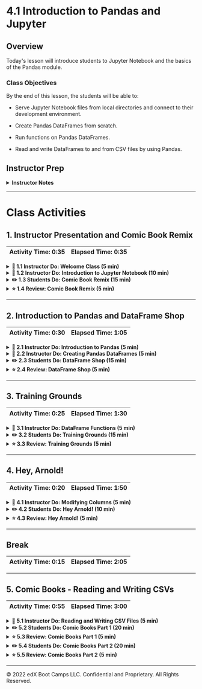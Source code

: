 # 4.1 Introduction to Pandas and Jupyter

## Overview

Today's lesson will introduce students to Jupyter Notebook and the basics of the Pandas module.

### Class Objectives

By the end of this lesson, the students will be able to:

* Serve Jupyter Notebook files from local directories and connect to their development environment.

* Create Pandas DataFrames from scratch.

* Run functions on Pandas DataFrames.

* Read and write DataFrames to and from CSV files by using Pandas.

## Instructor Prep

<details>
    <summary><strong>Instructor Notes</strong></summary>

* The objective of today's class is to introduce students to Pandas, so the tone of the lesson should be exploratory. Emphasize that it's normal for students to ask questions and make mistakes as they get started with this challenging module.

* Common issues with Jupyter notebook may become apparent right from the start, so a list of these problems and their solutions will be provided to students for the first activity. It is critical that the Jupyter notebook runs properly on every student’s machine; we will be using it regularly for the remainder of the course.

* Pandas is not an easy topic to learn; the syntax is complicated and can easily confuse beginners. Patience and perseverance will be key. Frequently reassure students that practice will make perfect and that Pandas' quirks will be easier to manage before too long.

* Please reference our [Student FAQ](../../../05-Instructor-Resources/README.md#unit-04-pandas) for answers to questions frequently asked by students of this program. If you have any recommendations for additional questions, feel free to log an issue with your desired additions.

* Have your TAs refer to the [Time Tracker](TimeTracker.xlsx) to stay on track.

* If you have issues with any of today's activities, you may report them [here](http://tiny.cc/BootCampFeedback).

</details>

- - -

# Class Activities

## 1. Instructor Presentation and Comic Book Remix

| Activity Time:       0:35 |  Elapsed Time:      0:35  |
|---------------------------|---------------------------|

<details>
    <summary><strong>📣 1.1 Instructor Do: Welcome Class (5 min)</strong></summary>

* Open the [slideshow](https://drive.google.com/open?id=1IG88FcK2Ip21H4E3MmxbqlxChnQCPTffs9DXjoXhkHg), and use the first few slides to welcome the class and cover the following points:

* Welcome the students to one of the most challenging weeks of the entire course. Challenges aside, the Pandas module is an extremely powerful tool that will be worth their effort.

* Note that Pandas will become easier with time and practice. Reassure the students that despite the challenges that they may face, learning Pandas will make their lives as analysts easier.

</details>

<details>
    <summary><strong>📣 1.2 Instructor Do: Introduction to Jupyter Notebook (10 min)</strong></summary>

* Continue through the slideshow while covering the following points:

* First, take some time to introduce Jupyter Notebook before we delve into Pandas:

  * Jupyter Notebook is an open-source application that allows users to create documents that contain live code, equations, visualizations, and explanatory text.

  * In other words, Jupyter Notebook combines the text editor, the console, and the markdown file into one application.

* First, have the students activate their `PythonData` development environment with `conda activate PythonData`.

* Point out before we use the `PythonData` environment in Juptyer Notebook we need add it with the following code:

  ```python
  python -m ipykernel install --user --name PythonData
  ```

  * Confirm that the `PythonData` kernel has been installed by running, `jupyter kernelspec list`.

* Next, have the students launch Jupyter Notebook by typing `jupyter notebook` into the terminal, as captured in the following image:

  ![Jupyter Notebook Terminal](Images/01-Jupyter_Terminal.png)

  * Running `jupyter notebook` will automatically open a webpage where users can navigate into any files or folders within the folder they ran the command from.

  * Users can create new Jupyter Notebook files from the webpage by clicking the **New** button and selecting their development environment from a list. The following image captures what a user will see when launching Jupyter Notebook, including the "New" button in the upper right corner.

  ![Jupyter Notebook Page](Images/01-Jupyter_Webpage.png)

  * Python files created through Jupyter Notebook are given the `ipynb` extension rather than `py`, and they cannot be easily read or altered within a typical text editor.

* Create a new Python file using Jupyter Notebook; make sure that you set the kernel as "PythonData".

  * Setting the kernel for Jupyter projects is important because these kernels let the program know which libraries will be available for use. Only those libraries loaded into the development environment selected can be used in a Jupyter Notebook project.

  * If the user's development environment does not show up within Jupyter Notebook, simply run `conda install -c anaconda nb_conda_kernels` within the terminal so that Anaconda environments can be used as kernels.

* Navigate into [01-JupyterIntro](Activities/01-Ins_JupyterIntro/Solved/JupyterIntro.ipynb), and point out how Jupyter Notebook organizes Python code into cells.

  * Explain how each cell contains Python code that we can run independently by placing the cursor inside the cell and pressing **Shift + Enter**.

  * Modify some of the code in a cell, and describe how Jupyter notebooks allow users to both experiment with the code directly _and_ save it for later.

  * Make sure to run the second-to-last cell one more time after running the final cell on its own. Note to students that values in Jupyter notebooks are stored based on what lines of code were run last.

</details>

<details>
    <summary><strong>✏️ 1.3 Students Do: Comic Book Remix (15 min)</strong></summary>

* Continue the slideshow to introduce this activity to the class.

* For this activity, the students will create a Jupyter notebook to perform the same functions as the Comic Book activity from the previous unit.

* Although the actual code for this activity may not take students very long to craft, expect there to be some time spent bug-fixing Jupyter Notebook. By the end of this activity, everyone in the class should be able to open Jupyter Notebook, create a new `ipynb` file, and connect to their `PythonData` kernel.

* **Note:**

  * If a student’s development environment does not appear as a potential kernel within Jupyter Notebook, suggest that they close out of Jupyter Notebook and run `conda install -c anaconda nb_conda_kernels` within the terminal. Then, reload Jupyter Notebook. All possible kernels should now appear.

* Open [02-ComicsRemix](Activities/02-Stu_ComicsRemix-Jupyter/Unsolved/ComicsRemix.ipynb) within the Jupyter Notebook, and discuss the end results of the application, as captured in the following image:

![Comics Remix Output](Images/02-ComicsRemix_Outputs.png)

* Send out the following files and instructions:

* **Files:**

  * [comicbooks.py](Activities/02-Stu_ComicsRemix-Jupyter/Unsolved/comicbooks.py)

  * [comic_books.csv](Activities/02-Stu_ComicsRemix-Jupyter/Unsolved/Resources/comic_books.csv)

* **Instructions:**

  * Using `comicbooks.py` as a starting point, convert the application so that it runs properly within a Jupyter Notebook.

  * Have the application print out the user's input, the path to `comic_books.csv`, and the publisher/date published for the book in different cells.

* **Bonus:**

  * Go through any of the activities from last week, and attempt to convert them to run within a Jupyter Notebook. As you go, try to split up the code into cells and print out the outputs.

</details>

<details>
    <summary><strong>⭐ 1.4 Review: Comic Book Remix (5 min)</strong></summary>

* You may choose to use the slideshow as you go through the code.

* Open and share the file [02-ComicsRemix](Activities/02-Stu_ComicsRemix-Jupyter/Solved/ComicsRemix.ipynb), then go through the code with the class, answering any questions that students may have.

* Cover the following key points as you review the activity:

  * We can run the code within a cell by placing the cursor inside of the cell and pressing **Shift + Enter**.

  * If the code within a cell is not run, then any changes made within will not be saved into memory.

  * The code contained in a Jupyter notebook is not linear. For example, if two cells modify the same variable, then the block of code that was run most recently will determine the value of the variable.

  * The following screenshot captures the code and results of the Jupyter Notebook file:

  ![Comics Remix Code](Images/02-ComicsRemix_Code.png)

* Data Source: Data modified from "Comic books CSV" Updated April 2021. Initially released in 2014 to accompany the British Library's exhibition Comics Unmasked. [https://www.bl.uk/collection-metadata/downloads](https://www.bl.uk/collection-metadata/downloads)

</details>

- - -

## 2. Introduction to Pandas and DataFrame Shop

| Activity Time:       0:30 |  Elapsed Time:      1:05  |
|---------------------------|---------------------------|

<details>
    <summary><strong>📣 2.1 Instructor Do: Introduction to Pandas (5 min)</strong></summary>

* Continue using the slideshow to cover the talking points for this section:

* Jupyter Notebook’s code testing and visualization capabilities really start to shine through when these principles are applied to large tables. However, as the students have likely realized, it can be very stressful to modify huge datasets using pure Python.

  * Thankfully, the Pandas library is extraordinarily powerful when it comes to visualizing, analyzing, and altering large datasets.

* Although Python is stuck using lists, tuples, and dictionaries, Pandas lets Python programmers work with **Series** and **DataFrames**.

  * These two data types, unique to Pandas, are essentially structured lists with many built-in convenience methods that allow for quick and easy data manipulation.

  * A Pandas Series is a one-dimensional labeled array capable of holding any data type. This means that, like an array, the data is linear, and like a dictionary, it has an index that acts as a key. This is shown in the following image:

  ![Pandas Series](Images/03-IntroToPandas_Series.png)

  * A Pandas DataFrame is a two-dimensional labeled data structure with columns of potentially different data types. We can think of a DataFrame as an Excel spreadsheet where each column is a Series, as in the following image:

  ![Pandas DataFrame](Images/03-IntroToPandas_DataFrame.png)

</details>

<details>
    <summary><strong>📣 2.2 Instructor Do: Creating Pandas DataFrames (5 min)</strong></summary>

* Continue using the slideshow as you begin to discuss the next activity.

* Open [03-IntroToPandas](Activities/03-Ins_IntroToPandas/Solved/creating_data_frames.ipynb) within Jupyter Notebook, send the file students, and demonstrate to the class what Pandas Series and DataFrames are and how to create them. Cover the following key points:

  * First, the Pandas library is imported using `import pandas as pd`. This method of import allows Pandas functions/methods to be called using the variable `pd`.

  * To create a Series, simply use the `pd.Series()` function and place a list within the parentheses. The index for the values in the Series will be the numeric index of the initial list, as captured in the following image:

  ![Pandas Series Creation](Images/03-IntroToPandas_SeriesCode.png)

  * There’s more than one way to create DataFrames from scratch. One way is to use the `pd.DataFrame()` function and provide it with a list of dictionaries. Each dictionary will represent a new row where the keys become column headers and the values are placed inside the table.

  * Another way to use the `pd.DataFrame()` function is to provide it with a dictionary of lists. The keys of the dictionary will be the column headers, and the listed values will be placed into their respective rows.

  * The following image captures these two ways to create DataFrames:

  ![Pandas DataFrame Creation](Images/03-IntroToPandas_DataFrameCode.png)

</details>

<details>
    <summary><strong>✏️ 2.3 Students Do: DataFrame Shop (15 min)</strong></summary>

* Continue the slideshow to introduce this activity to the class.

* Students will now try to create DataFrames from scratch using the two methods we just discussed. This activity will also give them the opportunity to better understand DataFrame structure.

* Open [04-Stu_DataFrameShop](Activities/04-Stu_DataFrameShop-Pandas/Unsolved/DataFrameShop.ipynb) within the Jupyter notebook, and explain the end results of the application, which are captured in the following image:

![DataFrame Shop Code](Images/04-DataFrameShop_Output.png)

 * Send out the following file and instructions:

* **File:**

  * [04-Stu_DataFrameShop](Activities/04-Stu_DataFrameShop-Pandas/Unsolved/DataFrameShop.ipynb)

* **Instructions:**

  * Create a DataFrame for a frame shop. The DataFrame should contain three columns, "Frame", "Price", and "Sales", and have five rows of data stored within it.

  * Using an alternative method, create a DataFrame for an art gallery. The DataFrame should contain three columns, "Painting", "Price", and "Popularity", and have four rows of data stored within it.

* **Bonus:**

  * Once both DataFrames have been created, consider the benefits and drawbacks of each method. Try to imagine situations where each method is preferable to the other.

</details>

<details>
    <summary><strong>⭐ 2.4 Review: DataFrame Shop (5 min)</strong></summary>

* Continue using the slideshow to facilitate a review of the activity.

* Open [04-Stu_DataFrameShop](Activities/04-Stu_DataFrameShop-Pandas/Solved/DataFrameShop.ipynb), send the file to the students, and go through the code with the class, answering any questions that students may have.

* Cover the following key points in your review of this activity:

  * It is important to save the created DataFrames to a variable; otherwise, they will only be printed to the screen, and they will not be available for use later.

  * Although the list-of-dictionaries method of DataFrame creation is viable, it takes longer to write the code because the keys have to be rewritten each time. However, it does allow the programmer to better understand each row in their DataFrame.

  * The dictionary-of-lists method is more time-effective because the keys only need to be written once. The DataFrame can be harder to read through, however, as if even one of the lists contains fewer values than the others, then an error will be returned.

  * The following image captures the creation of the frame shop DataFrame, using the list-of-dictionaries method, and the creation of the art gallery DataFrame, using the dictionary-of-lists method:

![DataFrame Shop Code](Images/04-DataFrameShop_Code.png)

</details>

- - -

## 3. Training Grounds

| Activity Time:       0:25 |  Elapsed Time:      1:30  |
|---------------------------|---------------------------|

<details>
    <summary><strong>📣 3.1 Instructor Do: DataFrame Functions (5 min)</strong></summary>

* Continue using the slideshow to cover the following talking points:

* Table visualization is not the only benefit of using Pandas DataFrames. Many of the functions/methods that come packaged with Pandas allow for quick and easy analysis of large datasets.

* Open [05-Ins_DataFunctions](Activities/05-Ins_DataFunctions/Solved/data_functions.ipynb) within Jupyter Notebook, share the file with the students, and make sure to point out how an external CSV file is being imported. Students will learn how to do this later in today's lesson.

  * The first method to describe is `head()`, which takes a DataFrame and presents only the first five rows of data inside of it. This number can be increased or decreased by placing an integer within the parentheses.

  * The `head()` method is helpful because it allows the programmer to check a minified version of a larger table; then, they can make informed changes without searching through the entire dataset.

  * Another useful method is `describe()`, which will print out a DataFrame containing some analysis of the table and its columns. It also indicates some of the other data functions that can be performed on a DataFrame or Series, such as `count()`, `mean()`, `std()`, `min()`, and `max()`. This is captured in the following image:

  ![Head and Describe.](Images/05-DataFunction_HeadDescribe.png)

  * Most data functions can also be performed on a Series by referencing a single column within the whole DataFrame. Similar to referencing a key within a dictionary, we’d take the DataFrame and follow it up with brackets containing the desired column's header.

  * Multiple columns can be referenced, as well, by placing all of the column headers desired within a pair of double brackets. If two sets of brackets are not used, then Pandas will return an error.

  * The following image captures three examples of how specific columns can be referenced and used.

  ![Column Reference.](Images/05-DataFunction_ColumnReference.png)

  * In some situations, it is helpful to list out all of the unique values stored within a column. This is precisely what the `unique()` function does: it looks into a Series and returns all the different values contained within, as captured in the following image:

  ![Unique Values.](Images/05-DataFunction_Unique.png)

  * Another method with similar functionality is `value_counts()`, which not only returns a list of all unique values within a series but also counts how many times a value appears, as captured in the following image:

  ![Value Counts](Images/05-DataFunction_Value.png)

  * Calculations can also be performed on columns and then added into the DataFrame as a new column by referencing the DataFrame, placing the desired column header within brackets, and then setting it equal to a Series, as captured in the following image:

  ![Column Calculations.](Images/05-DataFunction_ColumnCalc.png)

* Data Source: Data generated by Mockaroo, LLC. (2021) Realistic Data Generator. [https://www.mockaroo.com/](https://mockaroo.com/). Data for this dataset was generated by edX Boot Camps LLC, and is intended for educational purposes only.

</details>

<details>
    <summary><strong>✏️ 3.2 Students Do: Training Grounds (15 min)</strong></summary>

* Continue through the slideshow, using the next slides as an accompaniment to this activity.

* Students will now take a large DataFrame containing 200 rows, analyze it with data functions, and then add a new column into it.

* Open up [06-Stu_TrainingGrounds](Activities/06-Stu_TrainingGrounds-DataFunctions/Solved/TrainingGrounds.ipynb) within the Jupyter Notebook, and run and discuss the code to give the students an idea of the application’s end results, as captured in the following image:

![Training Grounds Starter](Images/06-TrainingGrounds_Start.png)

* Send out the following file and instructions:

* **File:**

  * [TrainingGrounds.ipynb](Activities/06-Stu_TrainingGrounds-DataFunctions/Unsolved/TrainingGrounds.ipynb)

* **Instructions:**

Using the DataFrame provided, perform all of the following actions:

* Provide a simple analytical overview of the dataset's numeric columns.

* Collect all of the names of the trainers within the dataset.

* Figure out how many students each trainer has.

* Find the average weight of the students at the gym.

* Find the combined weight of all of the students at the gym.

* Convert the "Membership (Days)" column into weeks, and then add this new Series into the DataFrame.

</details>

<details>
    <summary><strong>⭐ 3.3 Review: Training Grounds (5 min)</strong></summary>

* Continue using the slideshow to facilitate a review of the activity.

* Open and share [06-Stu_TrainingGrounds](Activities/06-Stu_TrainingGrounds-DataFunctions/Solved/TrainingGrounds.ipynb), and go through the code with the class, answering any questions that students may have.

* Cover the following key points when discussing this activity:

  * By collecting the unique values for the "Trainer" column, it’s much easier to identify the employees who are currently with the "Training Grounds" gym.

  * To convert "Membership (Days)" into "Membership (Weeks)", the code simply takes the values stored within the initial column, divides them by seven, and then adds this edited Series into a newly created column, as captured in the following image:

  ![Training Grounds Column Code](Images/06-TrainingGrounds_ColumnCode.png)

</details>

- - -

## 4. Hey, Arnold!

| Activity Time:       0:20 |  Elapsed Time:      1:50  |
|---------------------------|---------------------------|

<details>
    <summary><strong>📣 4.1 Instructor Do: Modifying Columns (5 min)</strong></summary>

* Continue using the slideshow to cover the following talking points:

* As the class discovered in the previous activity, columns within a DataFrame are not always placed in the desired position by default. Sometimes they may not even have a descriptive or concise-enough name.

  * Thankfully, it’s very easy to modify the name or placement of a column with the `rename()` function and the use of double brackets.

* Now, open [07-Ins_ColumnManipulation](Activities/07-Ins_ColumnManipulation/Solved/ColumnManipulation.ipynb) within Jupyter Notebook, and go through the code with the class.

  * To collect a list of all the columns contained within a DataFrame, simply use the `df.columns` call, and an object containing the column headers will be printed to the screen.

  * To reorder the columns, create a reference to the DataFrame followed by two brackets with the column headers placed in the desired order.

  * It is also possible to remove columns by simply not creating a reference to them. This will, in essence, drop them from the newly made DataFrame.

  * To rename the columns within a DataFrame, use the `df.rename()` method and place `columns={}` within the parentheses. Inside the dictionary, the keys should be references to the current columns, and the values should be the desired column names.

  * The following image captures how to create a list with the names of a DataFrame’s columns, reorganize the column order in a DataFrame, and rename the columns of a DataFrame:

  ![Column Changes.](Images/07-ColumnManipulation_Code.png)

</details>

<details>
    <summary><strong>✏️ 4.2 Students Do: Hey Arnold! (10 min)</strong></summary>

* Continue through the slideshow, using the next slides as an accompaniment to this activity.

* Now, the students will take a premade DataFrame of "Hey Arnold!" characters and reorganize it so it is easier to understand.

* Open [08-Stu_Hey_Arnold](Activities/08-Stu_Hey_Arnold-DataFrame-Formatting/Solved/hey_arnold.ipynb) within the Jupyter Notebook, and run and discuss the code to give students an idea of the application’s end results. The following image captures the DataFrame in the starter file:

![Hey Arnold Starter.](Images/08-HeyArnold_Starter.png)

* Send out the following file and instructions:

* **File:**

  * [hey_arnold.ipynb](Activities/08-Stu_Hey_Arnold-DataFrame-Formatting/Unsolved/hey_arnold.ipynb)

* **Instructions:**

* First, use Pandas to create a DataFrame with the following columns and values:

  * `Character_in_show`: Arnold, Gerald, Helga, Phoebe, Harold, Eugene

  * `color_of_hair`: blonde, black, blonde, black, unknown, red

  * `Height`: average, tallish, tallish, short, tall, short

  * `Football_Shaped_Head`: True, False, False, False, False, False

* Note that the column names are inconsistent and difficult to work with. Rename them to the following, respectively:

  * `Character`, `Hair Color`, `Height`, `Football Head`

* Next, create a new table that contains all of the columns in the following order:

  * `Character`, `Football Head`, `Hair Color`, `Height`

</details>

<details>
    <summary><strong>⭐ 4.3 Review: Hey Arnold! (5 min)</strong></summary>

* Continue using the slideshow to facilitate a review of the activity.

* Open [08-Stu_Hey_Arnold](Activities/08-Stu_Hey_Arnold-DataFrame-Formatting/Solved/hey_arnold.ipynb), and go through the code with the class, answering any questions that students may have.

* Cover the following key points when discussing this activity:

  * First, we take the currently named columns, convert them into the more readable versions using `hey_arnold.rename(columns={})`, and apply the changes to a new variable.

  * Then, using double brackets, the new columns are reorganized and placed into another new variable, which now holds the fully formatted DataFrame.

  * The following image captures how to rename and reorganize the DataFrame columns for this activity:

  ![Hey Arnold Formatted](Images/08-HeyArnold_Formatted.png)

</details>

- - -

## Break

| Activity Time:       0:15 |  Elapsed Time:      2:05  |
|---------------------------|---------------------------|


- - -

## 5. Comic Books - Reading and Writing CSVs

| Activity Time:       0:55 |  Elapsed Time:      3:00  |
|---------------------------|---------------------------|

<details>
    <summary><strong>📣 5.1 Instructor Do: Reading and Writing CSV Files (5 min)</strong></summary>

* Continue using the slideshow to cover the following talking points:

* Up to this point, the class has manually created DataFrames using the `pd.DataFrame()` method. Now, they’ll learn a much more effective way to create large DataFrames: importing CSV files.

* Open [09-Ins_ReadingWritingCSV](Activities/09-Ins_ReadingWritingCSV/Solved/pandas_reading_files.ipynb) within Jupyter Notebook, and go through the code with the class.

  * Create a reference to the CSV file's path, and pass it into the `pd.read_csv()` method. Make sure that you store the returned DataFrame in a variable. From then on, the DataFrame can be altered and manipulated like any other Pandas DataFrame.

  * In most cases, it is not important to use or define the encoding of the base CSV file; however, if the encoding is different than UTF-8, then it may become necessary so that the CSV is translated correctly.

  * The following image captures the code in Jupyter Notebook for how to read a CSV file with ISO-8859-1 encoding into Pandas and then display the head of its contents.

  ![Reading CSV.](Images/09-ReadingWritingCSV_Read.png)

  * It is just as easy to write to a CSV file as it is to read from one. Simply use the `df.to_csv()` method, and pass the path to the desired output file. By using the `index` and `header` parameters, programmers can also manipulate whether they would like the index or header for the table to be passed as well, as captured in the following image:

  ![Writing CSV](Images/09-ReadingWritingCSV_Write.png)

  * Pandas can only write to a new CSV file in directories that already exist. If the path to the output file contains a directory that doesn’t exist, Pandas will return a `FileNotFoundError`.

* Data Source: Data generated by Mockaroo, LLC. (2021) Realistic Data Generator. [https://www.mockaroo.com/](https://mockaroo.com/). Data for this dataset was generated by edX Boot Camps LLC, and is intended for educational purposes only.

</details>

<details>
    <summary><strong>✏️ 5.2 Students Do: Comic Books Part 1 (20 min)</strong></summary>

* Continue through the slideshow, using the next slides as an accompaniment to this activity.

* The students will now take a large CSV file containing comic books, read it into Jupyter Notebook using Pandas, clean up the columns, and then write their modified DataFrame to a new CSV file.

* Open the unmodified [10-Stu_ComicBooksCSV/Resources/comic_books_expanded.csv](Activities/10-Stu_ComicBooksCSV/Unsolved/Resources/comic_books_expanded.csv) to introduce students to what they will be working with; then, open and discuss [10-Stu_ComicBooksCSV/Solved/Output/books_clean.csv](Activities/10-Stu_ComicBooksCSV/Solved/Output/books_clean.csv) to give students an idea of the finished product. The following image captures the final outputs in the notebook:

![Comic Books Output](Images/10-ComicBooks_Output.png)

* Then, send out the following files and instructions:

* **Files:**

  * [ComicBooks.ipynb](Activities/10-Stu_ComicBooksCSV/Unsolved/ComicBooks.ipynb)

  * [comic_books_expanded.csv](Activities/10-Stu_ComicBooksCSV/Unsolved/Resources/comic_books_expanded.csv)

* **Instructions:**

  * Read in the comic books CSV using Pandas.

  * Remove unnecessary columns from the DataFrame so that only the following columns remain: `ISBN`, `Title`, `Other titles`, `Name`, `All names`, `Country of publication`, `Place of publication`, `Publisher`, `Date of publication`.

  * Rename the `Name` column to `Author`, rename the `Date of publication` column to `Publication Year`, and then capitalize the remaining columns by using title case capitalization.

  * Write the DataFrame into a new CSV file.

* **Hint:**

  * The base CSV file uses UTF-8 encoding. Trying to read in the file using another kind of encoding could introduce strange characters to the dataset. Check the tail of the dataset with `.tail()` to determine if you correctly imported the CSV file. You should be able to find characters from other languages.

</details>

<details>
    <summary><strong>⭐ 5.3 Review: Comic Books Part 1 (5 min)</strong></summary>

* Continue using the slideshow to facilitate a review of the activity.

* Open [10-Stu_ComicBooks](Activities/10-Stu_ComicBooksCSV/Solved/ComicBooks.ipynb), send the file to students, and go through the code with the class, answering any questions that students may have.

* Cover the following key points when discussing this activity:

  * The initial CSV file is encoded using UTF-8, so it should also be read in using this encoding to ensure that there are no strange characters hidden within the dataset. `.tail()` can be used to view some of these special characters at the end of this DataFrame, as captured in the following image:

  ![Comic Books Tail.](Images/10-ComicBooks_Tail.png)

  * Many columns are being modified within this code. To avoid potential errors, it is essential to make sure that all references are made accurately.

  ![Comic Books Code.](Images/10-ComicBooks_Code.png)

  * The path to the output CSV must point to an already-existing CSV, as in the following image; otherwise, an error will be returned. The encoding for the output CSV should also be set as UTF-8 so those strange symbols from earlier do not reappear, as demonstrated with the following code:

  ```python
  # Push the remade DataFrame to a new CSV file
  renamed_df.to_csv("Output/books_clean.csv",
                  encoding="utf-8", index=False, header=True)
  ```

* Data Source: Data modified from "Comic books CSV" Updated April 2021. Initially released in 2014 to accompany the British Library's exhibition Comics Unmasked. [https://www.bl.uk/collection-metadata/downloads](https://www.bl.uk/collection-metadata/downloads)

  </details>

<details>
    <summary><strong>✏️ 5.4 Students Do: Comic Books Part 2 (20 min)</strong></summary>

* Students will now take the modified version of the comic book DataFrame and create a new summary DataFrame based on that dataset, using some of Pandas' built-in data functions.

* Return to the slideshow to introduce the activity and read the instructions to the students.

* Open [11-Stu_ComicBooksSummary](Activities/11-Stu_ComicBooksSummary/Solved/ComicBooksSummary.ipynb) within the Jupyter Notebook, and run and discuss the code to give students an idea of the application’s end results, as captured in the following image:

![Comic Books Summary Output](Images/11-ComicBooks_Summary.png)

* Send out the following files and instructions:

* **Files:**

  * [ComicBooksSummary.ipynb](Activities/11-Stu_ComicBooksSummary/Unsolved/ComicBooksSummary.ipynb)

  * [books_clean.csv](Activities/11-Stu_ComicBooksSummary/Unsolved/Resources/books_clean.csv)

* **Instructions:**

  * Using the modified DataFrame that was created earlier, create a summary table for the dataset, including the following pieces of information:

    * The count of unique authors within the DataFrame

    * The count of unique countries of publication within the DataFrame

    * The year of the earliest published book in the DataFrame

    * The year of the latest published book in the DataFrame

</details>

<details>
    <summary><strong>⭐ 5.5 Review: Comic Books Part 2 (5 min)</strong></summary>

* Continue using the slideshow to facilitate a review of the activity.

* Open [11-Stu_ComicBooksSummary](Activities/11-Stu_ComicBooksSummary/Solved/ComicBooksSummary.ipynb), and go through the code with the class, answering any questions that students may have.

* Cover the following key points when reviewing this activity:

  * The count of unique authors can be found by using `len(comics_df["Author"].unique())`, which looks into the list of authors, places all of the unique values into a list, and then finds the list's length.

  * To find the earliest year, use the `min()` method on the "Publication Year" column.

  * To find the latest year, use the `max()` method on the "Publication Year" column.

  * To add these values into the summary DataFrame, the values must be placed within brackets. Otherwise, Pandas will return an error.

  * The following image captures the code for this activity:

  ![Comic Books Summary Code](Images/11-ComicBooks_SummaryCode.png)

* Data Source: Data modified from "Comic books CSV" Updated April 2021. Initially released in 2014 to accompany the British Library's exhibition Comics Unmasked. [https://www.bl.uk/collection-metadata/downloads](https://www.bl.uk/collection-metadata/downloads)

</details>

- - -

© 2022 edX Boot Camps LLC. Confidential and Proprietary. All Rights Reserved.
